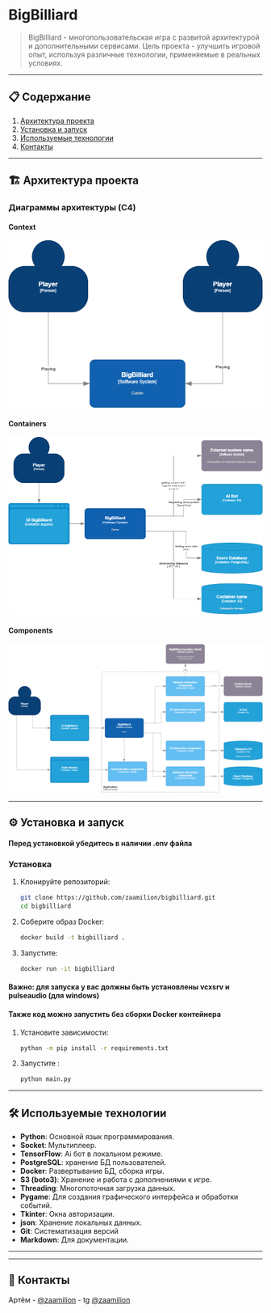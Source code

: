 # BigBilliard

> BigBilliard - многопользовательская игра с развитой архитектурой и дополнительными сервисами.
> Цель проекта - улучшить игровой опыт, используя различные технологии, применяемые в реальных условиях.


---

## 📋 Содержание
1. [Архитектура проекта](#%EF%B8%8F-архитектура-проекта)
2. [Установка и запуск](#%EF%B8%8F-архитектура-проекта)
3. [Используемые технологии](#%EF%B8%8F-архитектура-проекта)
4. [Контакты](#%EF%B8%8F-архитектура-проекта)
---

## 🏗️ Архитектура проекта

### Диаграммы архитектуры (C4)
#### Context
![Context](/docs/1.drawio.png)
#### Containers
![Containers](/docs/2.drawio.png)
#### Components
![Components](/docs/Untitled%20Diagram-Components.drawio.png)

---

## ⚙️ Установка и запуск
#### Перед установкой убедитесь в наличии .env файла
### Установка
1. Клонируйте репозиторий:
   ```bash
   git clone https://github.com/zaamilion/bigbilliard.git
   cd bigbilliard
   ```
2. Соберите образ Docker:
   ```bash
   docker build -t bigbilliard .
   ```
3. Запустите:
   ```bash
   docker run -it bigbilliard 
   ```
#### Важно: для запуска у вас должны быть установлены vcxsrv и pulseaudio (для windows)
#### Также код можно запустить без сборки Docker контейнера
1. Установите зависимости:
   ```bash
   python -m pip install -r requirements.txt
   ```
2. Запустите :
   ```bash
   python main.py
   ```
---

## 🛠️ Используемые технологии

- **Python**: Основной язык программирования.
- **Socket**: Мультиплеер.
- **TensorFlow**: Ai бот в локальном режиме.
- **PostgreSQL**: хранение БД пользователей.
- **Docker**: Развертывание БД, сборка игры.
- **S3 (boto3)**: Хранение и работа с дополнениями к игре.
- **Threading**: Многопоточная загрузка данных.
- **Pygame**: Для создания графического интерфейса и обработки событий.
- **Tkinter**: Окна авторизации.
- **json**: Хранение локальных данных.
- **Git**: Систематизация версий
- **Markdown**: Для документации.

---

---

## 📧 Контакты

Артём - [@zaamilion](https://github.com/zaamilion) - tg [@zaamilion](https://t.me/zaamilion)



